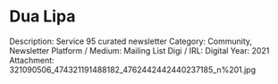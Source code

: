 # Dua Lipa

Description: Service 95 curated newsletter 
Category: Community, Newsletter
Platform / Medium: Mailing List
Digi / IRL: Digital
Year: 2021
Attachment: 321090506_474321191488182_4762442442440237185_n%201.jpg